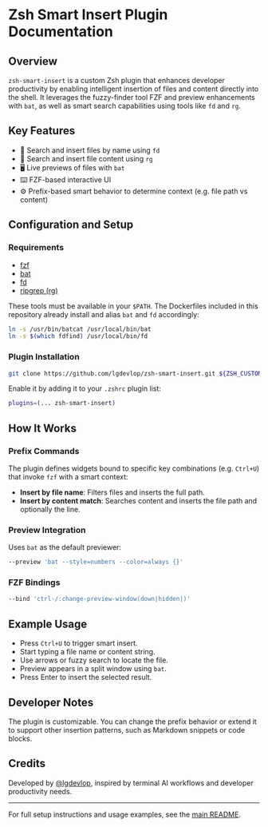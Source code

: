 # Zsh Smart Insert Plugin Documentation

## Overview

`zsh-smart-insert` is a custom Zsh plugin that enhances developer productivity by enabling intelligent insertion of files and content directly into the shell. It leverages the fuzzy-finder tool FZF and preview enhancements with `bat`, as well as smart search capabilities using tools like `fd` and `rg`.

## Key Features

* 📁 Search and insert files by name using `fd`
* 📄 Search and insert file content using `rg`
* 🖥️ Live previews of files with `bat`
* ⌨️ FZF-based interactive UI
* ⚙️ Prefix-based smart behavior to determine context (e.g. file path vs content)

## Configuration and Setup

### Requirements

* [fzf](https://github.com/junegunn/fzf)
* [bat](https://github.com/sharkdp/bat)
* [fd](https://github.com/sharkdp/fd)
* [ripgrep (rg)](https://github.com/BurntSushi/ripgrep)

These tools must be available in your `$PATH`. The Dockerfiles included in this repository already install and alias `bat` and `fd` accordingly:

```bash
ln -s /usr/bin/batcat /usr/local/bin/bat
ln -s $(which fdfind) /usr/local/bin/fd
```

### Plugin Installation

```bash
git clone https://github.com/lgdevlop/zsh-smart-insert.git ${ZSH_CUSTOM:-~/.zsh/custom}/plugins/zsh-smart-insert
```

Enable it by adding it to your `.zshrc` plugin list:

```zsh
plugins=(... zsh-smart-insert)
```

## How It Works

### Prefix Commands

The plugin defines widgets bound to specific key combinations (e.g. `Ctrl+U`) that invoke `fzf` with a smart context:

* **Insert by file name**: Filters files and inserts the full path.
* **Insert by content match**: Searches content and inserts the file path and optionally the line.

### Preview Integration

Uses `bat` as the default previewer:

```bash
--preview 'bat --style=numbers --color=always {}'
```

### FZF Bindings

```bash
--bind 'ctrl-/:change-preview-window(down|hidden|)'
```

## Example Usage

* Press `Ctrl+U` to trigger smart insert.
* Start typing a file name or content string.
* Use arrows or fuzzy search to locate the file.
* Preview appears in a split window using `bat`.
* Press Enter to insert the selected result.

## Developer Notes

The plugin is customizable. You can change the prefix behavior or extend it to support other insertion patterns, such as Markdown snippets or code blocks.

## Credits

Developed by [@lgdevlop](https://github.com/lgdevlop), inspired by terminal AI workflows and developer productivity needs.

---

For full setup instructions and usage examples, see the [main README](https://github.com/lgdevlop/zsh-smart-insert/).
